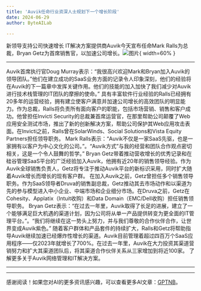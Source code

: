 ```yaml
---
title: 'Auvik任命行业资深人士规划下一个增长阶段'
date: 2024-06-29
author: ByteAILab

---
```


新领导支持公司快速增长
IT解决方案提供商Auvik今天宣布任命Mark Ralls为总裁，Bryan Getz为首席销售官，以加速公司增长。![图片](https://ai-techpark.com/wp-content/uploads/2024/06/Auvik-960x540.jpg){ width=60% }

---

Auvik首席执行官Doug Murray表示：“我很高兴欢迎Mark和Bryan加入Auvik的领导团队。”他们在建立成功的SaaS业务方面的记录令人印象深刻，他们的经验将在Auvik的下一篇章中发挥关键作用。他们的技能的加入加快了我们减少对Auvik进行技术栈管理的IT团队的摩擦的使命。”
具有丰富软件行业经验的Ralls已经拥有20多年的运营经验，拥有建立使客户满意并加速公司增长的高效团队的明显能力。作为总裁，Ralls将负责所有面向客户的职能，包括市场营销、销售和客户成功。他曾担任Invicti Security的总裁兼首席运营官，在那里帮助公司颠覆了Web应用安全测试市场，推出了新的创新解决方案，帮助公司保护其Web应用攻击表面。在Invicti之前，Ralls曾在SolarWinds、Social Solutions和Vista Equity Partners担任领导职务。
Mark Ralls表示：“Auvik不仅是一家SaaS先驱，也是一家拥有以客户为中心文化的公司。”。“Auvik方式”与我的经营和团队合作观点密切相关，这是一个令人鼓舞的哲学。”
Bryan Getz带着推动营收增长的优秀记录和在硅谷管理SaaS平台的广泛经验加入Auvik，他拥有近20年的销售领导经验。作为Auvik全球销售负责人，Getz将专注于推动Auvik平台的新标识采用，同时扩大随着Auvik增长而增长的现有客户群。
在加入Auvik之前，Getz曾担任多个销售领导职务。作为SaaS领导者Druva的销售副总裁，Getz推动其去市场动作和以渠道为先的参与模型进入中小企业、中端市场和企业细分市场。在Druva之前，Getz在Cohesity、Applatix（Intuit收购）和Data Domain（EMC/Dell收购）担任销售领导职务。
Bryan Getz表示：“在过去一年里，Auvik取得了长足的进展，建立了一个能够满足巨大机遇的渠道计划，因为公司将从单一产品提供转变为更全面的IT管理平台。”。“我们将继续在这一势头上努力，并与我们尊敬的合作伙伴合作，让世界变成Auvik紫色。”
随着客户群体和产品套件的持续扩大，Ralls和Getz将帮助指导Auvik继续加速已经爆炸性增长的渠道。Auvik目前管理着超过四百万个SaaS应用程序——仅2023年就增长了700%。在过去一年里，Auvik在大力投资其渠道营销努力和扩大其渠道团队后，将其渠道合作伙伴关系从三家增加到将近100家。
了解更多关于Auvik网络管理和IT解决方案。

---
---
感谢阅读！如果您对AI的更多资讯感兴趣，可以查看更多AI文章：[GPTNB](https://gptnb.com)。